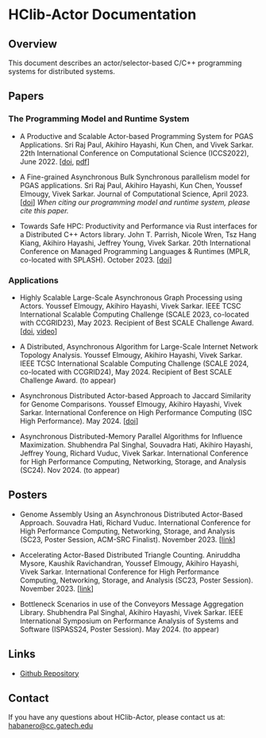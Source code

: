 # HClib-Actor Documentation

## Overview
This document describes an actor/selector-based C/C++ programming systems for distributed systems.

## Papers
### The Programming Model and Runtime System
* A Productive and Scalable Actor-based Programming System for PGAS Applications. Sri Raj Paul, Akihiro Hayashi, Kun Chen, and Vivek Sarkar. 22th International Conference on Computational Science (ICCS2022), June 2022. [[doi](https://doi.org/10.1007/978-3-031-08751-6_17), [pdf](https://www.iccs-meeting.org/archive/iccs2022/papers/133500232.pdf)]

* A Fine-grained Asynchronous Bulk Synchronous parallelism model for PGAS applications. Sri Raj Paul, Akihiro Hayashi, Kun Chen, Youssef Elmougy, Vivek Sarkar. Journal of Computational Science, April 2023. [[doi](https://doi.org/10.1016/j.jocs.2023.102014)] _When citing our programming model and runtime system, please cite this paper._

*  Towards Safe HPC: Productivity and Performance via Rust interfaces for a Distributed C++ Actors library. John T. Parrish, Nicole Wren, Tsz Hang Kiang, Akihiro Hayashi, Jeffrey Young, Vivek Sarkar. 20th International Conference on Managed Programming Languages & Runtimes (MPLR, co-located with SPLASH). October 2023. [[doi](https://doi.org/10.1145/3617651.3622992)]

### Applications
* Highly Scalable Large-Scale Asynchronous Graph Processing using Actors. Youssef Elmougy, Akihiro Hayashi, Vivek Sarkar. IEEE TCSC International Scalable Computing Challenge (SCALE 2023, co-located with CCGRID23), May 2023. Recipient of Best SCALE Challenge Award. [[doi](https://ieeexplore.ieee.org/document/10181177), [video](https://youtu.be/fMSbSHhsW0o)]

*  A Distributed, Asynchronous Algorithm for Large-Scale Internet Network Topology Analysis. Youssef Elmougy, Akihiro Hayashi, Vivek Sarkar. IEEE TCSC International Scalable Computing Challenge (SCALE 2024, co-located with CCGRID24), May 2024. Recipient of Best SCALE Challenge Award. (to appear)

*  Asynchronous Distributed Actor-based Approach to Jaccard Similarity for Genome Comparisons. Youssef Elmougy, Akihiro Hayashi, Vivek Sarkar. International Conference on High Performance Computing (ISC High Performance). May 2024. [[doi](https://doi.org/10.23919/ISC.2024.10528922)]

*  Asynchronous Distributed-Memory Parallel Algorithms for Influence Maximization. Shubhendra Pal Singhal, Souvadra Hati, Akihiro Hayashi, Jeffrey Young, Richard Vuduc, Vivek Sarkar. International Conference for High Performance Computing, Networking, Storage, and Analysis (SC24). Nov 2024. (to appear)

## Posters

* Genome Assembly Using an Asynchronous Distributed Actor-Based Approach. Souvadra Hati, Richard Vuduc. International Conference for High Performance Computing, Networking, Storage, and Analysis (SC23, Poster Session, ACM-SRC Finalist). November 2023. [[link](https://sc23.supercomputing.org/proceedings/src_poster/src_poster_pages/spostg109.html)]

* Accelerating Actor-Based Distributed Triangle Counting. Aniruddha Mysore, Kaushik Ravichandran, Youssef Elmougy, Akihiro Hayashi, Vivek Sarkar. International Conference for High Performance Computing, Networking, Storage, and Analysis (SC23, Poster Session). November 2023. [[link](https://sc23.supercomputing.org/proceedings/tech_poster/tech_poster_pages/rpost187.html)]

* Bottleneck Scenarios in use of the Conveyors Message Aggregation Library. Shubhendra Pal Singhal, Akihiro Hayashi, Vivek Sarkar. IEEE International Symposium on Performance Analysis of Systems and Software (ISPASS24, Poster Session). May 2024. (to appear)


## Links

* [Github Repository](https://github.com/srirajpaul/hclib/tree/bale3_actor)

## Contact 

If you have any questions about HClib-Actor, please contact us at: habanero@cc.gatech.edu
